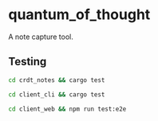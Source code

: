# quantum_of_thought

A note capture tool.

## Testing

```sh
cd crdt_notes && cargo test

cd client_cli && cargo test

cd client_web && npm run test:e2e
```
